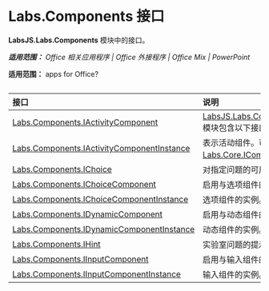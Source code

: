 ﻿
# Labs.Components 接口
**LabsJS.Labs.Components** 模块中的接口。

 _**适用范围：** Office 相关应用程序 | Office 外接程序 | Office Mix | PowerPoint_

**适用范围：** apps for Office?

## 


|接口|说明|
|:-----|:-----|
|[Labs.Components.IActivityComponent](../../reference/office-mix/labs.components.iactivitycomponent.md)|[LabsJS.Labs.Components](../../reference/office-mix/labs.core.icomponent.md) 模块包含以下接口。|
|[Labs.Components.IActivityComponentInstance](../../reference/office-mix/labs.components.iactivitycomponentinstance.md)|表示活动组件。可扩展 [Labs.Core.IComponent](../../reference/office-mix/labs.core.icomponentinstance.md)。|
|[Labs.Components.IChoice](../../reference/office-mix/labs.components.ichoice.md)|对指定问题的可用选项。|
|[Labs.Components.IChoiceComponent](../../reference/office-mix/labs.components.ichoicecomponent.md)|启用与选项组件的交互。|
|[Labs.Components.IChoiceComponentInstance](../../reference/office-mix/labs.components.ichoicecomponentinstance.md)|选项组件的实例。|
|[Labs.Components.IDynamicComponent](../../reference/office-mix/labs.components.idynamiccomponent.md)|启用与动态组件的交互。|
|[Labs.Components.IDynamicComponentInstance](../../reference/office-mix/labs.components.idynamiccomponentinstance.md)|动态组件的实例。|
|[Labs.Components.IHint](../../reference/office-mix/labs.components.ihint.md)|实验室问题的提示。|
|[Labs.Components.IInputComponent](../../reference/office-mix/labs.components.iinputcomponent.md)|启用与输入组件的交互。|
|[Labs.Components.IInputComponentInstance](../../reference/office-mix/labs.components.iinputcomponentinstance.md)|输入组件的实例。|
